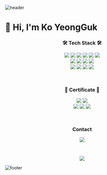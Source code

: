 ![header](https://capsule-render.vercel.app/api?type=waving&&color=gradient&height=100&section=header)

<h1> 👋 Hi, I'm Ko YeongGuk </h1>

<h3 align="center"> 🛠 Tech Stack 🛠 </h3>

<p align="center">
  <img src="https://img.shields.io/badge/Python-3766AB?logo=Python&logoColor=white&style=flat-square"/> 
  <img src="https://img.shields.io/badge/JavaScript-FFB13B?logo=JavaScript&logoColor=white&style=flat-square"/>
  <img src="https://img.shields.io/badge/TypeScript-3178C6?logo=TypeScript&logoColor=FFF&style=flat-square"/>
  <img src="https://img.shields.io/badge/Java-007396?logo=Java&logoColor=white&style=flat-square"/> 
  <img src="https://img.shields.io/badge/Go-11B48A?logo=Go&logoColor=white&style=flat-square"/>
  <img src="https://img.shields.io/badge/C-A8B9CC?logo=C&logoColor=white&style=flat-square"/>
  <br>
  <img src="https://img.shields.io/badge/Node.js-339933?logo=Node.js&logoColor=white&style=flat-square"/>
  <img src="https://img.shields.io/badge/SpringBoot-6DB33F?logo=Spring&logoColor=white&style=flat-square"/>
  <img src="https://img.shields.io/badge/Mysql-E6B91E?logo=MySql&logoColor=white&style=flat-square"/>
  <img src="https://img.shields.io/badge/MongoDB-47A248?logo=MongoDB&logoColor=white&style=flat-square"/>
  <br>
  <img src="https://img.shields.io/badge/Docker-2496ED?logo=Docker&logoColor=white&style=flat-square"/>
  <img src="https://img.shields.io/badge/Kubernetes-326CE5?logo=Kubernetes&logoColor=white&style=flat-square"/>
  <img src="https://img.shields.io/badge/aws-333664?logo=amazon-aws&logoColor=white&style=flat-square"/>
  <img src="https://img.shields.io/badge/TensorFlow-FF6F00?logo=TensorFlow&logoColor=white&style=flat-square"/>
</p>
<br>

<h3 align="center"> 🪪 Certificate 🪪 </h3>
<p align="center">
  <img src="https://img.shields.io/badge/Engineer Information Processing-512BD4"/>
  <img src="https://img.shields.io/badge/DSAC Programmer(3rd grade)-40AEF0"/>
  <br>
  <img src="https://img.shields.io/badge/SQLD-F0FFF0"/>
  <img src="https://img.shields.io/badge/Engineer Big Data Analysis(ing..)-000000"/>
  <img src="https://img.shields.io/badge/AZ--900(ing..)-000000"/>
</p>
<br>

<h3 align="center"> Contact </h3>
<p align="center">
  <a href="mailto:britko@naver.com"><img src="https://img.shields.io/badge/Naver Mail-03C75A?style=flat-square&logo=Naver&logoColor=white&link=britko@naver.com"/></a>
</p>
<br>

<p align="center">
  <a href="https://hits.seeyoufarm.com"><img src="https://hits.seeyoufarm.com/api/count/incr/badge.svg?url=https%3A%2F%2Fgithub.com%2Fbritko&count_bg=%2379C83D&title_bg=%23555555&icon=&icon_color=%23E7E7E7&title=hits&edge_flat=false"/></a>
</p>

![footer](https://capsule-render.vercel.app/api?type=waving&&color=gradient&height=100&section=footer)
